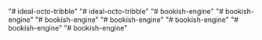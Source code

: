 "# ideal-octo-tribble" 
"# ideal-octo-tribble" 
"# bookish-engine" 
"# bookish-engine" 
"# bookish-engine" 
"# bookish-engine" 
"# bookish-engine" 
"# bookish-engine" 
"# bookish-engine"  
